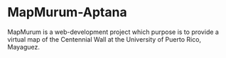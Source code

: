 # MapMurum-Aptana

MapMurum is a web-development project which purpose is to provide a virtual map of the Centennial Wall at the University of Puerto Rico, Mayaguez.
